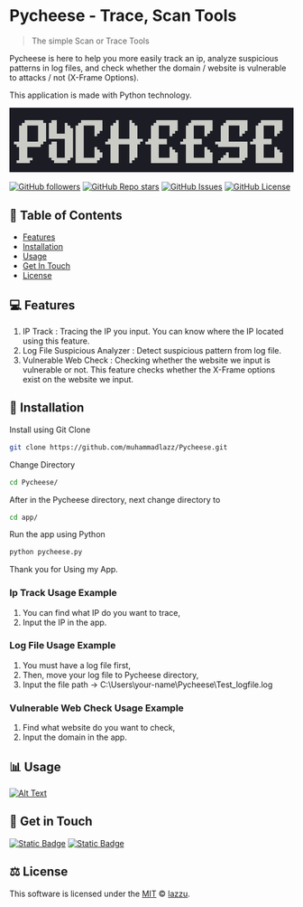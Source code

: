 
# Pycheese - Trace, Scan Tools

> The simple Scan or Trace Tools

Pycheese is here to help you more easily track an ip, analyze suspicious patterns in log files, and check whether the domain / website is vulnerable to attacks / not (X-Frame Options).

This application is made with Python technology.


![Logo](img/logo.png)

[![GitHub followers](https://img.shields.io/github/followers/muhammadlazz?label=Follow)](https://github.com/muhammadlazz)
[![GitHub Repo stars](https://img.shields.io/github/stars/muhammadlazz/Pycheese)](https://github.com/muhammadlazz/Pycheese)
[![GitHub Issues](https://img.shields.io/github/issues/muhammadlazz/Pycheese?style=flat-square&color=%2300A66C)](https://github.com/muhammadlazz/Pycheese/issues)
[![GitHub License](https://img.shields.io/github/license/muhammadlazz/Pycheese?style=flat-square&color=%2300A66C)](https://github.com/muhammadlazz/Pycheese?tab=MIT-1-ov-file)




## 📑 Table of Contents

- [Features](#-features)
- [Installation](#-installation)
- [Usage](#-usage)
- [Get In Touch](#-get-in-touch)
- [License](#%EF%B8%8F-license)



## 💻 Features

1. IP Track : Tracing the IP you input. You can know where the IP located using this feature.
2. Log File Suspicious Analyzer : Detect suspicious pattern from log file.
3. Vulnerable Web Check : Checking whether the website we input is vulnerable or not. This feature checks whether the X-Frame options exist on the website we input.


## 📂 Installation
Install using Git Clone
```sh
git clone https://github.com/muhammadlazz/Pycheese.git
```
Change Directory
```sh
cd Pycheese/
```
After in the Pycheese directory, next change directory to
```sh
cd app/
```
Run the app using Python
```sh
python pycheese.py
```
Thank you for Using my App.

### Ip Track Usage Example
1. You can find what IP do you want to trace,
2. Input the IP in the app.

### Log File Usage Example
1. You must have a log file first,
2. Then, move your log file to Pycheese directory,
3. Input the file path -> C:\Users\your-name\Pycheese\Test_logfile.log

### Vulnerable Web Check Usage Example
1. Find what website do you want to check,
2. Input the domain in the app.



## 📊 Usage

[![Alt Text](img/Youtube.png)](https://youtu.be/Ja405twN1HE)

## 📱 Get in Touch
[![Static Badge](https://img.shields.io/badge/My%20Instagram-instagram?style=for-the-badge&logo=instagram&labelColor=%231F1F1F&color=%231F1F1F&link=https%3A%2F%2Fwww.instagram.com%2Fmuhlazzuardi%2F)](https://www.instagram.com/muhlazzuardi/)
[![Static Badge](https://img.shields.io/badge/My%20Github-github?style=for-the-badge&logo=github&labelColor=%231F1F1F&color=%231F1F1F&link=https%3A%2F%2Fgithub.com%2Fmuhammadlazz)](https://github.com/muhammadlazz)



## ⚖️ License

This software is licensed under the [MIT](https://github.com/muhammadlazz/Pycheese/blob/main/LICENSE) © [lazzu](https://github.com/muhammadlazz).
